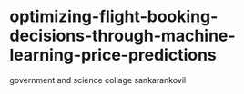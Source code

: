 # optimizing-flight-booking-decisions-through-machine-learning-price-predictions
government and science collage sankarankovil
